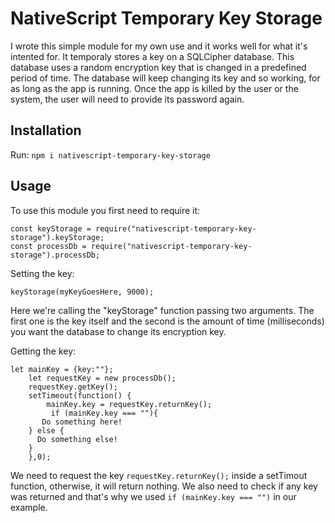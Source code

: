# NativeScript Temporary Key Storage

I wrote this simple module for my own use and it works well for what it's intented for. It temporaly stores a key on a SQLCipher database. This database uses a random encryption key that is changed in a predefined period of time. The database will keep changing its key and so working, for as long as the app is running. Once the app is killed by the user or the system, the user will need to provide its password again.

## Installation
Run:
`npm i nativescript-temporary-key-storage`

## Usage
To use this module you first need to require it:
```
const keyStorage = require("nativescript-temporary-key-storage").keyStorage;
const processDb = require("nativescript-temporary-key-storage").processDb;
```

Setting the key:
```
keyStorage(myKeyGoesHere, 9000);
```

Here we're calling the "keyStorage" function passing two arguments. The first one is the key itself and the second is the amount of time (milliseconds) you want the database to change its encryption key. 

Getting the key:
```
let mainKey = {key:""};
    let requestKey = new processDb();
    requestKey.getKey(); 
    setTimeout(function() { 
        mainKey.key = requestKey.returnKey();
         if (mainKey.key === ""){
       Do something here!
    } else {
      Do something else!
    }
    },0);    
```    
We need to request the key `requestKey.returnKey();` inside a setTimout function, otherwise, it will return nothing. We also need to check if any key was returned and that's why we used `if (mainKey.key === "")` in our example. 
